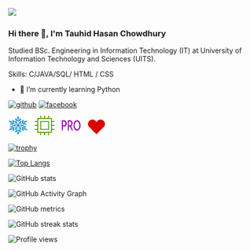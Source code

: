 ![](https://scontent.fdac155-1.fna.fbcdn.net/v/t39.30808-1/292085327_1478696025879214_2558203892127403882_n.jpg?stp=dst-jpg_s200x200&_nc_cat=105&ccb=1-7&_nc_sid=7206a8&_nc_eui2=AeE3zxNCrl0VAgoM4JYvq_naOBvTsQPj0QU4G9OxA-PRBYHybxxKBs5cT0uOG6jsKsfEr-V_e3Ny5xZpY3oia6wA&_nc_ohc=UP-w205RQrUAX-q3x-l&_nc_ht=scontent.fdac155-1.fna&oh=00_AfAR4497ILo75WPw2AacGhsPa0ILAl5BIE_ytS0d3csC_w&oe=6362D72C)
### Hi there 👋, I'm Tauhid Hasan Chowdhury


 Studied BSc. Engineering  in Information Technology (IT) at University of Information Technology and Sciences (UITS).

Skills: C/JAVA/SQL/ HTML / CSS

- 🌱 I’m currently learning Python 


[<img src='https://cdn.jsdelivr.net/npm/simple-icons@3.0.1/icons/github.svg' alt='github' height='40'>](https://github.com/Tauhid9)  [<img src='https://cdn.jsdelivr.net/npm/simple-icons@3.0.1/icons/facebook.svg' alt='facebook' height='40'>](https://www.facebook.com/26Tauhid)  

<a href='https://archiveprogram.github.com/'><img src='https://raw.githubusercontent.com/acervenky/animated-github-badges/master/assets/acbadge.gif' width='40' height='40'></a> <a href='https://docs.github.com/en/developers'><img src='https://raw.githubusercontent.com/acervenky/animated-github-badges/master/assets/devbadge.gif' width='40' height='40'></a> <a href='https://github.com/pricing'><img src='https://raw.githubusercontent.com/acervenky/animated-github-badges/master/assets/pro.gif' width='40' height='40'></a> <a href='https://docs.github.com/en/github/supporting-the-open-source-community-with-github-sponsors'><img src='https://raw.githubusercontent.com/acervenky/animated-github-badges/master/assets/sponsorbadge.gif' width='35' height='35'></a> 

[![trophy](https://github-profile-trophy.vercel.app/?username=Tauhid9)](https://github.com/ryo-ma/github-profile-trophy)

[![Top Langs](https://github-readme-stats.vercel.app/api/top-langs/?username=Tauhid9)](https://github.com/anuraghazra/github-readme-stats)

![GitHub stats](https://github-readme-stats.vercel.app/api?username=Tauhid9&show_icons=true&count_private=true)  

![GitHub Activity Graph](https://activity-graph.herokuapp.com/graph?username=Tauhid9)  

![GitHub metrics](https://metrics.lecoq.io/Tauhid9)  

![GitHub streak stats](https://github-readme-streak-stats.herokuapp.com/?user=Tauhid9)  

![Profile views](https://gpvc.arturio.dev/Tauhid9)  

